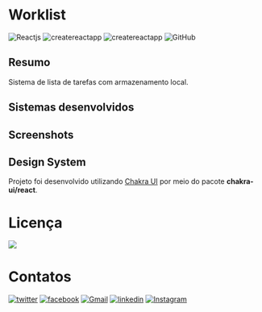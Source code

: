 # Worklist

![Reactjs](https://img.shields.io/badge/-React.JS-61DAFB?style=for-the-badge&logo=react&logoColor=black&labelColor=61DAFB) ![createreactapp](https://img.shields.io/badge/-Create_React_App-09D3AC?style=for-the-badge&logo=create-react-app&logoColor=black&labelColor=09D3AC) ![createreactapp](https://img.shields.io/badge/-Chakra_UI-319795?style=for-the-badge&logo=ChakraUI&logoColor=white&labelColor=319795) ![GitHub](https://img.shields.io/badge/-github-%23181717?style=for-the-badge&logo=github)

## Resumo

Sistema de lista de tarefas com armazenamento local.

## Sistemas desenvolvidos

## Screenshots

## Design System

Projeto foi desenvolvido utilizando [Chakra UI](https://chakra-ui.com/) por meio do pacote **chakra-ui/react**.

# Licença

![](https://img.shields.io/github/license/aaamenezes/demenezescast?style=for-the-badge)

# Contatos

[![twitter](https://img.shields.io/badge/%20-Twitter-1DA1F2?style=for-the-badge&logo=twitter&logoColor=white)](https://twitter.com/SilvioCBONFIM) [![facebook](https://img.shields.io/badge/%20-Facebook-1877F2?style=for-the-badge&logo=facebook&logoColor=white)](https://facebook.com/silvio.cavalcanti.5) [![Gmail](https://img.shields.io/badge/%20-Gmail-EA4335?style=for-the-badge&logo=gmail&logoColor=white)](mailto:silviocavalcanti2011@gmail.com) [![linkedin](https://img.shields.io/badge/%20-Linkedin-0A66C2?style=for-the-badge&logo=linkedin&logoColor=white)](https://www.linkedin.com/in/silvio-cavalcanti-1096768a/) [![Instagram](https://img.shields.io/badge/%20-Instagram-E4405F?style=for-the-badge&logo=instagram&logoColor=white)](https://www.instagram.com/silviocavalcanti534/)